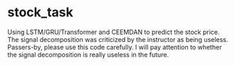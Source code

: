 # stock_task
Using LSTM/GRU/Transformer and CEEMDAN to predict the stock price.
The signal decomposition was criticized by the instructor as being useless. Passers-by, please use this code carefully. I will pay attention to whether the signal decomposition is really useless in the future.
